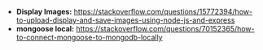 * **Display Images:** https://stackoverflow.com/questions/15772394/how-to-upload-display-and-save-images-using-node-js-and-express
* **mongoose local:** https://stackoverflow.com/questions/70152365/how-to-connect-mongoose-to-mongodb-locally